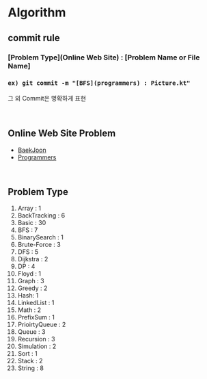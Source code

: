 # Algorithm

## commit rule 
### [Problem Type](Online Web Site) : [Problem Name or File Name]
### ``ex) git commit -m "[BFS](programmers) : Picture.kt"``
그  외  Commit은 명확하게 표현

<br>

## Online Web Site Problem
- [BaekJoon](kotlin/src/main/kotlin/baekjoon/READMD.md)
- [Programmers](kotlin/src/main/kotlin/programmers/README.md)

<br>

## Problem Type
1. Array : 1
2. BackTracking : 6
3. Basic : 30
4. BFS : 7
5. BinarySearch : 1
6. Brute-Force : 3
7. DFS : 5
8. Dijkstra : 2
9. DP : 4
10. Floyd : 1
11. Graph : 3
12. Greedy : 2
13. Hash: 1
14. LinkedList : 1
15. Math : 2
16. PrefixSum : 1
17. PrioirtyQueue : 2
18. Queue : 3
19. Recursion : 3
20. Simulation : 2
21. Sort : 1
22. Stack : 2
23. String : 8
